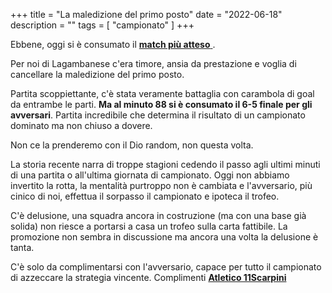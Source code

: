 +++
title = "La maledizione del primo posto"
date = "2022-06-18"
description = ""
tags = [
    "campionato"
]
+++

Ebbene, oggi si è consumato il [**match più atteso** ](https://www85.hattrick.org/Club/Matches/Match.aspx?matchID=691760635&SourceSystem=Hattrick&TeamId=1726472&UpdateViewedReport=False&BrowseIds=695850719,691760623,695939866,691760626,696031975,691760633,696119438,691760635,696261380,691760639,691760644,691760647).

Per noi di Lagambanese c'era timore, ansia da prestazione e voglia di cancellare la maledizione del primo posto.

Partita scoppiettante, c'è stata veramente battaglia con carambola di goal da entrambe le parti. **Ma al minuto 88 si è consumato il 6-5 finale per gli avversari**.
Partita incredibile che determina il risultato di un campionato dominato ma non chiuso a dovere.

Non ce la prenderemo con il Dio random, non questa volta.

La storia recente narra di troppe stagioni cedendo il passo agli ultimi minuti di una partita o all'ultima giornata di campionato.
Oggi non abbiamo invertito la rotta, la mentalità purtroppo non è cambiata e l'avversario, più cinico di noi, effettua il sorpasso il campionato e ipoteca il trofeo.

C'è delusione, una squadra ancora in costruzione (ma con una base già solida) non riesce a portarsi a casa un trofeo sulla carta fattibile.
La promozione non sembra in discussione ma ancora una volta la delusione è tanta.

C'è solo da complimentarsi con l'avversario, capace per tutto il campionato di azzeccare la strategia vincente.
Complimenti [**Atletico 11Scarpini**](https://www85.hattrick.org/Club/?TeamID=1726472)